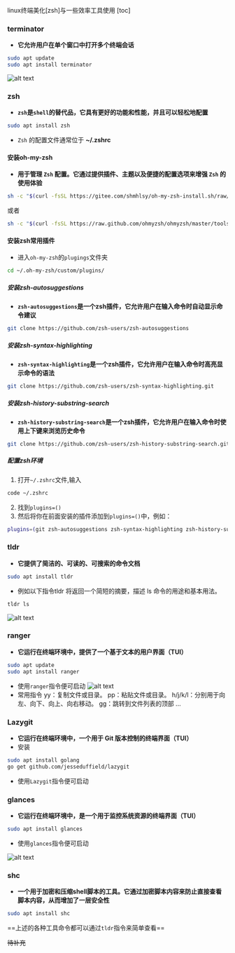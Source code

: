 linux终端美化[zsh]与一些效率工具使用
[toc]
### terminator
- **它允许用户在单个窗口中打开多个终端会话**
```sh
sudo apt update
sudo apt install terminator
```
![alt text](image-4.png)
### zsh
- **`zsh`是`shell`的替代品，它具有更好的功能和性能，并且可以轻松地配置**
```sh
sudo apt install zsh
```
- `Zsh` 的配置文件通常位于 **~/.zshrc**

#### 安装oh-my-zsh
- **用于管理 `Zsh` 配置。它通过提供插件、主题以及便捷的配置选项来增强 `Zsh` 的使用体验**
```sh
sh -c "$(curl -fsSL https://gitee.com/shmhlsy/oh-my-zsh-install.sh/raw/master/install.sh)"
```
或者
```sh
sh -c "$(curl -fsSL https://raw.github.com/ohmyzsh/ohmyzsh/master/tools/install.sh)"
```
#### 安装zsh常用插件
- 进入`oh-my-zsh`的`plugings`文件夹
```sh
cd ~/.oh-my-zsh/custom/plugins/
```
##### 安装zsh-autosuggestions
- **`zsh-autosuggestions`是一个zsh插件，它允许用户在输入命令时自动显示命令建议**
```sh
git clone https://github.com/zsh-users/zsh-autosuggestions
```
##### 安装zsh-syntax-highlighting
- **`zsh-syntax-highlighting`是一个zsh插件，它允许用户在输入命令时高亮显示命令的语法**
```sh
git clone https://github.com/zsh-users/zsh-syntax-highlighting.git
```
##### 安装zsh-history-substring-search
- **`zsh-history-substring-search`是一个zsh插件，它允许用户在输入命令时使用上下键来浏览历史命令**
```sh
git clone https://github.com/zsh-users/zsh-history-substring-search.git
```

##### 配置zsh环境
1. 打开`~/.zshrc`文件,输入
```sh
code ~/.zshrc
```
2. 找到`plugins=()`
3. 然后将你在前面安装的插件添加到`plugins=()`中，例如：
```sh
plugins=(git zsh-autosuggestions zsh-syntax-highlighting zsh-history-substring-search)
```

### tldr
- **它提供了简洁的、可读的、可搜索的命令文档**
```sh
sudo apt install tldr
```
- 例如以下指令tldr 将返回一个简短的摘要，描述 ls 命令的用途和基本用法。
```sh
tldr ls
```
![alt text](image-5.png)

### ranger
- **它运行在终端环境中，提供了一个基于文本的用户界面（TUI）**
```sh
sudo apt update
sudo apt install ranger
```
- 使用`ranger`指令便可启动
![alt text](image-3.png)
- 常用指令
yy：复制文件或目录。
pp：粘贴文件或目录。
h/j/k/l：分别用于向左、向下、向上、向右移动。
gg：跳转到文件列表的顶部
...

### Lazygit
- **它运行在终端环境中，一个用于 Git 版本控制的终端界面（TUI）**
- 安装
```sh
sudo apt install golang
go get github.com/jesseduffield/lazygit
```
- 使用`Lazygit`指令便可启动


### glances
- **它运行在终端环境中，是一个用于监控系统资源的终端界面（TUI）**
```sh
sudo apt install glances
```
- 使用`glances`指令便可启动

![alt text](image-6.png)

### shc
- **一个用于加密和压缩shell脚本的工具。它通过加密脚本内容来防止直接查看脚本内容，从而增加了一层安全性**
```sh
sudo apt install shc
```

==上述的各种工具命令都可以通过`tldr`指令来简单查看==

~~待补充~~